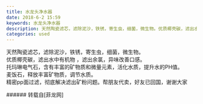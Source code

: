 ```yaml
---
title: 水龙头净水器
date: 2018-6-2 15:59
keywords: 水龙头净水器
description: 天然陶瓷滤芯，滤除泥沙，铁锈，寄生虫，细菌，微生物。优质椰壳碳，滤出水中有机物 ，滤出余氯，异味改善口感。托玛琳电气石，含有丰富的矿物质和微量元素，活化水质，提升水的PH值。麦饭石，释放丰富矿物质，调节水质。精密pp面过滤，彻底解决滤出矿粉问题。帮朋友代卖，好友已回国，谢谢大家
categories: used
---
```

<td class="t_f" id="postmessage_1384891">

天然陶瓷滤芯，滤除泥沙，铁锈，寄生虫，细菌，微生物。<br/>
优质椰壳碳，滤出水中有机物 ，滤出余氯，异味改善口感。<br/>
托玛琳电气石，含有丰富的矿物质和微量元素，活化水质，提升水的PH值。<br/>
麦饭石，释放丰富矿物质，调节水质。<br/>
精密pp面过滤，彻底解决滤出矿粉问题。帮朋友代卖，好友已回国，谢谢大家<br/>
</td>
###### 转载自[菲龙网]
